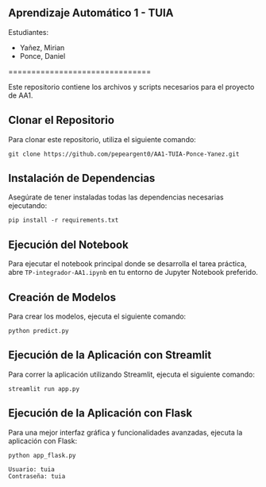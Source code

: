   Aprendizaje Automático 1 - TUIA
  ---------------------

Estudiantes:
- Yañez, Mirian
- Ponce, Daniel

===============================

Este repositorio contiene los archivos y scripts necesarios para el proyecto de AA1.

Clonar el Repositorio
---------------------

Para clonar este repositorio, utiliza el siguiente comando:

    git clone https://github.com/pepeargent0/AA1-TUIA-Ponce-Yanez.git

Instalación de Dependencias
---------------------------

Asegúrate de tener instaladas todas las dependencias necesarias ejecutando:

    pip install -r requirements.txt

Ejecución del Notebook
----------------------

Para ejecutar el notebook principal donde se desarrolla el tarea práctica, abre `TP-integrador-AA1.ipynb` en tu entorno de Jupyter Notebook preferido.

Creación de Modelos
-------------------

Para crear los modelos, ejecuta el siguiente comando:

    python predict.py

Ejecución de la Aplicación con Streamlit
----------------------------------------

Para correr la aplicación utilizando Streamlit, ejecuta el siguiente comando:

    streamlit run app.py

Ejecución de la Aplicación con Flask
------------------------------------

Para una mejor interfaz gráfica y funcionalidades avanzadas, ejecuta la aplicación con Flask:

    python app_flask.py
    
    Usuario: tuia
    Contraseña: tuia